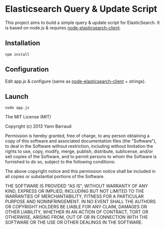 Elasticsearch Query & Update Script
===================================

This project aims to build a simple query & update script for ElasticSearch. It is based on node.js & requires [node-elasticsearch-client](https://github.com/phillro/node-elasticsearch-client).

## Installation

```
npm install
```

## Configuration

Edit app.js & configure (same as [node-elasticsearch-client](https://github.com/phillro/node-elasticsearch-client) + strings).

## Launch

```
node app.js
```


The MIT License (MIT)

Copyright (c) 2013 Yann Barraud

Permission is hereby granted, free of charge, to any person obtaining a copy of
this software and associated documentation files (the "Software"), to deal in
the Software without restriction, including without limitation the rights to
use, copy, modify, merge, publish, distribute, sublicense, and/or sell copies of
the Software, and to permit persons to whom the Software is furnished to do so,
subject to the following conditions:

The above copyright notice and this permission notice shall be included in all
copies or substantial portions of the Software.

THE SOFTWARE IS PROVIDED "AS IS", WITHOUT WARRANTY OF ANY KIND, EXPRESS OR
IMPLIED, INCLUDING BUT NOT LIMITED TO THE WARRANTIES OF MERCHANTABILITY, FITNESS
FOR A PARTICULAR PURPOSE AND NONINFRINGEMENT. IN NO EVENT SHALL THE AUTHORS OR
COPYRIGHT HOLDERS BE LIABLE FOR ANY CLAIM, DAMAGES OR OTHER LIABILITY, WHETHER
IN AN ACTION OF CONTRACT, TORT OR OTHERWISE, ARISING FROM, OUT OF OR IN
CONNECTION WITH THE SOFTWARE OR THE USE OR OTHER DEALINGS IN THE SOFTWARE.

        
          